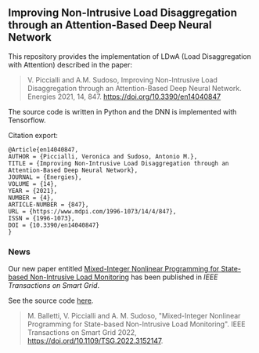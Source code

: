 ## Improving Non-Intrusive Load Disaggregation through an Attention-Based Deep Neural Network

This repository provides the implementation of LDwA (Load Disaggregation with Attention) described in the paper:

> V. Piccialli and A.M. Sudoso, Improving Non-Intrusive Load Disaggregation through an Attention-Based Deep Neural Network. 
> Energies 2021, 14, 847. https://doi.org/10.3390/en14040847

The source code is written in Python and the DNN is implemented with Tensorflow.

Citation export:

```
@Article{en14040847,
AUTHOR = {Piccialli, Veronica and Sudoso, Antonio M.},
TITLE = {Improving Non-Intrusive Load Disaggregation through an Attention-Based Deep Neural Network},
JOURNAL = {Energies},
VOLUME = {14},
YEAR = {2021},
NUMBER = {4},
ARTICLE-NUMBER = {847},
URL = {https://www.mdpi.com/1996-1073/14/4/847},
ISSN = {1996-1073},
DOI = {10.3390/en14040847}
}
```

### News

Our new paper entitled [Mixed-Integer Nonlinear Programming for State-based Non-Intrusive Load Monitoring](https://ieeexplore.ieee.org/document/9714495) has been published in *IEEE Transactions on Smart Grid*. 

See the source code [here](https://github.com/antoniosudoso/nilm-bqp/).

> M. Balletti, V. Piccialli and A. M. Sudoso, "Mixed-Integer Nonlinear Programming for State-based Non-Intrusive Load Monitoring". 
> IEEE Transactions on Smart Grid 2022, https://doi.ord/10.1109/TSG.2022.3152147.

